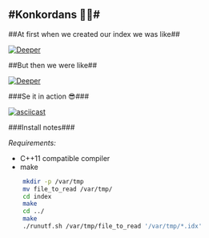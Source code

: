 #Konkordans 📖🔎#
-


##At first when we created our index we was like##

[![Deeper](http://i1.kym-cdn.com/photos/images/facebook/000/531/557/a88.jpg)]()

##But then we were like##

[![Deeper](http://a.abcnews.com/images/Health/HT_sam_griner_then_02_jef_150413_16x9_992.jpg)]()

###Se it in action 😎###

[![asciicast](https://asciinema.org/a/3z9764ywdi65xpncecej8g67f.png)](https://asciinema.org/a/3z9764ywdi65xpncecej8g67f)

###Install notes###

*Requirements:*

* C++11 compatible compiler
* make

```bash
	mkdir -p /var/tmp
	mv file_to_read /var/tmp/
	cd index
	make
	cd ../
	make
	./runutf.sh /var/tmp/file_to_read '/var/tmp/*.idx'
```